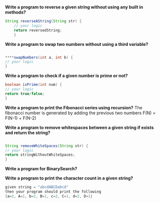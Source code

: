 **Write a program to reverse a given string without using any built in methods?**

```java
String reverseAString(String str) {
	// your logic
	return reversedString;
	}
```

**Write a program to swap two numbers without using a third variable?**

```java

****swapNumbers(int a, int b) {
// your logic
}
```

**Write a program to check if a given number is prime or not?**

```java
boolean isPrime(int num) {
// your logic
return true/false;
}
```

**Write a program to print the Fibonacci series using recursion?**
The fibonacci number is generated by adding the previous two numbers F(N) = F(N-1) + F(N-2)

**Write a program to remove whitespaces between a given string if exists and return the string?**

```java

String removeWhiteSpaces(String str) {
// your logic
return stringWithoutWhiteSpaces;
}
```

**Write a program for BinarySearch?**

**Write a program to print the character count in a given string?**

```java
given string = "abcdABCDabcd"
then your program should print the following
{a=2, A=1, b=2, B=1, c=2, C=1, d=2, D=1}
```
